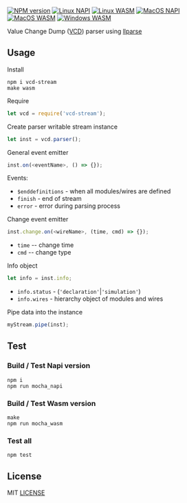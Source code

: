 [![NPM version](https://img.shields.io/npm/v/vcd-stream.svg)](https://www.npmjs.org/package/vcd-stream) [![Linux NAPI](https://github.com/wavedrom/vcd/actions/workflows/linux-napi.yml/badge.svg)](https://github.com/wavedrom/vcd/actions/workflows/linux-napi.yml) [![Linux WASM](https://github.com/wavedrom/vcd/actions/workflows/linux-wasm.yml/badge.svg)](https://github.com/wavedrom/vcd/actions/workflows/linux-wasm.yml) [![MacOS NAPI](https://github.com/wavedrom/vcd/actions/workflows/macos-napi.yml/badge.svg)](https://github.com/wavedrom/vcd/actions/workflows/macos-napi.yml) [![MacOS WASM](https://github.com/wavedrom/vcd/actions/workflows/macos-wasm.yml/badge.svg)](https://github.com/wavedrom/vcd/actions/workflows/macos-wasm.yml) [![Windows WASM](https://github.com/wavedrom/vcd/actions/workflows/windows-wasm.yml/badge.svg)](https://github.com/wavedrom/vcd/actions/workflows/windows-wasm.yml)

Value Change Dump ([VCD](https://en.wikipedia.org/wiki/Value_change_dump)) parser using [llparse](https://github.com/nodejs/llparse)

## Usage

Install

```
npm i vcd-stream
make wasm
```

Require

```js
let vcd = require('vcd-stream');
```

Create parser writable stream instance

```js
let inst = vcd.parser();
```

General event emitter

```js
inst.on(<eventName>, () => {});
```

Events:
* `$enddefinitions` - when all modules/wires are defined
* `finish` - end of stream
* `error` - error during parsing process

Change event emitter

```js
inst.change.on(<wireName>, (time, cmd) => {});
```

* `time` -- change time
* `cmd` -- change type

Info object

```js
let info = inst.info;
```

* `info.status` - (`'declaration'`|`'simulation'`)
* `info.wires` - hierarchy object of modules and wires

Pipe data into the instance

```js
myStream.pipe(inst);
```

## Test

### Build / Test Napi version

```
npm i
npm run mocha_napi
```

### Build / Test Wasm version

```
make
npm run mocha_wasm
```

### Test all

```
npm test
```

## License

MIT [LICENSE](LICENSE)
